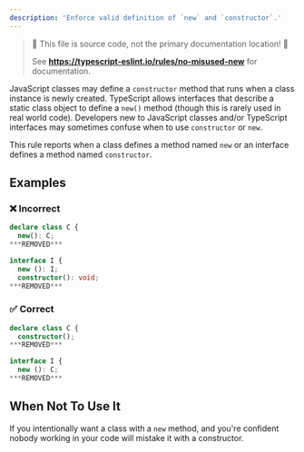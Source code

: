 ```yaml
---
description: 'Enforce valid definition of `new` and `constructor`.'
---
```


> 🛑 This file is source code, not the primary documentation location! 🛑
>
> See **https://typescript-eslint.io/rules/no-misused-new** for documentation.

JavaScript classes may define a `constructor` method that runs when a class instance is newly created.
TypeScript allows interfaces that describe a static class object to define a `new()` method (though this is rarely used in real world code).
Developers new to JavaScript classes and/or TypeScript interfaces may sometimes confuse when to use `constructor` or `new`.

This rule reports when a class defines a method named `new` or an interface defines a method named `constructor`.

## Examples

<!--tabs-->

### ❌ Incorrect

```ts
declare class C {
  new(): C;
***REMOVED***

interface I {
  new (): I;
  constructor(): void;
***REMOVED***
```

### ✅ Correct

```ts
declare class C {
  constructor();
***REMOVED***

interface I {
  new (): C;
***REMOVED***
```

## When Not To Use It

If you intentionally want a class with a `new` method, and you're confident nobody working in your code will mistake it with a constructor.
